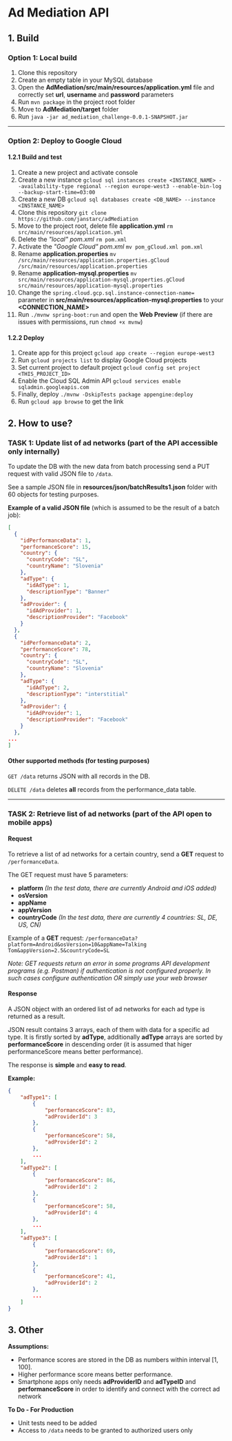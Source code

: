 # Ad Mediation API

## 1. Build
### Option 1: Local build
1. Clone this repository
1. Create an empty table in your MySQL database
1. Open the **AdMediation/src/main/resources/application.yml** file and correctly set **url**, **username** and **password** parameters
1. Run `mvn package` in the project root folder
1. Move to **AdMediation/target** folder
1. Run `java -jar ad_mediation_challenge-0.0.1-SNAPSHOT.jar`
---
### Option 2: Deploy to Google Cloud
#### 1.2.1 Build and test
1. Create a new project and activate console
1. Create a new instance `gcloud sql instances create <INSTANCE_NAME> --availability-type regional --region europe-west3 --enable-bin-log --backup-start-time=03:00`
1. Create a new DB `gcloud sql databases create <DB_NAME> --instance <INSTANCE_NAME>`
1. Clone this repository `git clone https://github.com/janstarc/adMediation`
1. Move to the project root, delete file **application.yml** `rm src/main/resources/application.yml`
1. Delete the *"local" pom.xml* `rm pom.xml`
1. Activate the *"Google Cloud" pom.xml* `mv pom_gCloud.xml pom.xml`
1. Rename **application.properties** `mv /src/main/resources/application.properties.gCloud  /src/main/resources/application.properties`
1. Rename **application-mysql.properties** `mv src/main/resources/application-mysql.properties.gCloud src/main/resources/application-mysql.properties`
1. Change the `spring.cloud.gcp.sql.instance-connection-name=` parameter in **src/main/resources/application-mysql.properties** to your **<CONNECTION_NAME>**
1. Run `./mvnw spring-boot:run` and open the **Web Preview** (if there are issues with permissions, run `chmod +x mvnw`)

#### 1.2.2 Deploy
1. Create app for this project `gcloud app create --region europe-west3`
1. Run `gcloud projects list` to display Google Cloud projects
1. Set current project to default project `gcloud config set project <THIS_PROJECT_ID>`
1. Enable the Cloud SQL Admin API `gcloud services enable sqladmin.googleapis.com`
1. Finally, deploy `./mvnw -DskipTests package appengine:deploy`
1. Run `gcloud app browse` to get the link

## 2. How to use?
### TASK 1: Update list of ad networks (part of the API accessible only internally)
To update the DB with the new data from batch processing send a PUT request with valid JSON file to `/data`.

See a sample JSON file in **resources/json/batchResults1.json** folder with 60 objects for testing purposes.

**Example of a valid JSON file** (which is assumed to be the result of a batch job):
```json
[
  {
    "idPerformanceData": 1,
    "performanceScore": 15,
    "country": {
      "countryCode": "SL",
      "countryName": "Slovenia"
    },
    "adType": {
      "idAdType": 1,
      "descriptionType": "Banner"
    },
    "adProvider": {
      "idAdProvider": 1,
      "descriptionProvider": "Facebook"
    }
  },
  {
    "idPerformanceData": 2,
    "performanceScore": 78,
    "country": {
      "countryCode": "SL",
      "countryName": "Slovenia"
    },
    "adType": {
      "idAdType": 2,
      "descriptionType": "interstitial"
    },
    "adProvider": {
      "idAdProvider": 1,
      "descriptionProvider": "Facebook"
    }
  },
...
]

```
#### Other supported methods (for testing purposes)
`GET /data` returns JSON with all records in the DB.

`DELETE /data` deletes **all** records from the performance_data table.


---
### TASK 2: Retrieve list of ad networks (part of the API open to mobile apps)
#### Request
To retrieve a list of ad networks for a certain country, send a **GET** request to `/performanceData`.

The GET request must have 5 parameters: 
- **platform** *(In the test data, there are currently Android and iOS added)*
- **osVersion**
- **appName**
- **appVersion**
- **countryCode** *(In the test data, there are currently 4 countries: SL, DE, US, CN)*

Example of a **GET** request: `/performanceData?platform=Android&osVersion=10&appName=Talking Tom&appVersion=2.5&countryCode=SL`

*Note: GET requests return an error in some programs API development programs (e.g. Postman) if authentication is not configured properly. In such cases configure authentication OR simply use your web browser*

#### Response 
A JSON object with an ordered list of ad networks for each ad type is returned as a result.

JSON result contains 3 arrays, each of them with data for a specific ad type. It is firstly sorted by **adType**, additionally **adType** arrays are sorted by **performanceScore** in descending order (it is assumed that higer performanceScore means better performance).

The response is **simple** and **easy to read**.

**Example:**
```json
{
    "adType1": [
        {
            "performanceScore": 83,
            "adProviderId": 3
        },
        {
            "performanceScore": 58,
            "adProviderId": 2
        },
        ...
    ],
    "adType2": [
        {
            "performanceScore": 86,
            "adProviderId": 2
        },
        {
            "performanceScore": 58,
            "adProviderId": 4
        },
        ...
    ],
    "adType3": [
        {
            "performanceScore": 69,
            "adProviderId": 1
        },
        {
            "performanceScore": 41,
            "adProviderId": 2
        },
        ...
    ]
}

```
## 3. Other
**Assumptions:** 
- Performance scores are stored in the DB as numbers within interval [1, 100].
- Higher performance score means better performance.
- Smartphone apps only needs **adProviderID** and **adTypeID** and **performanceScore** in order to identify and connect with the correct ad network 

**To Do - For Production**
- Unit tests need to be added
- Access to `/data` needs to be granted to authorized users only


